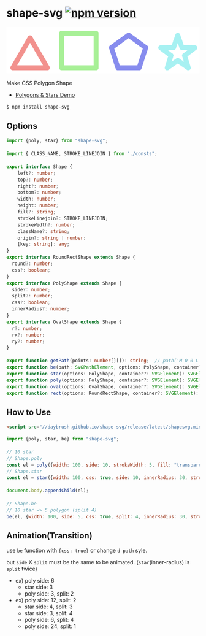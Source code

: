 # shape-svg  [![npm version](https://badge.fury.io/js/shape-svg.svg)](https://badge.fury.io/js/shape-svg)

![](./polygon.png)

Make CSS Polygon Shape

* [Polygons & Stars Demo](https://codepen.io/daybrush/pen/ReYxLy)

```sh
$ npm install shape-svg
```

## Options
```ts
import {poly, star} from "shape-svg";

import { CLASS_NAME, STROKE_LINEJOIN } from "./consts";

export interface Shape {
    left?: number;
    top?: number;
    right?: number;
    bottom?: number;
    width: number;
    height: number;
    fill?: string;
    strokeLinejoin?: STROKE_LINEJOIN;
    strokeWidth?: number;
    className?: string;
    origin?: string | number;
    [key: string]: any;
}
export interface RoundRectShape extends Shape {
  round?: number;
  css?: boolean;
}
export interface PolyShape extends Shape {
  side?: number;
  split?: number;
  css?: boolean;
  innerRadius?: number;
}
export interface OvalShape extends Shape {
  r?: number;
  rx?: number;
  ry?: number;
}

export function getPath(points: number[][]): string;  // path('M 0 0 L 0 0 Z');
export function be(path: SVGPathElement, options: PolyShape, container?: SVGElement): void;
export function star(options: PolyShape, container?: SVGElement): SVGElement;
export function poly(options: PolyShape, container?: SVGElement): SVGElement;
export function oval(options: OvalShape, container?: SVGElement): SVGElement;
export function rect(options: RoundRectShape, container?: SVGElement): SVGElement;
```


## How to Use
```html
<script src="//daybrush.github.io/shape-svg/release/latest/shapesvg.min.js"></script>
```
```js
import {poly, star, be} from "shape-svg";

// 10 star
// Shape.poly
const el = poly({width: 100, side: 10, strokeWidth: 5, fill: "transparent", strokeLinejoin: "round"});
// Shape.star
const el = star({width: 100, css: true, side: 10, innerRadius: 30, strokeWidth: 5, strokeLinejoin: "bavel"});

document.body.appendChild(el);

// Shape.be
// 10 star => 5 polygon (split 4)
be(el, {width: 100, side: 5, css: true, split: 4, innerRadius: 30, strokeWidth: 5, strokeLinejoin: "bavel"});

```

## Animation(Transition)
use ```be``` function with ```{css: true}``` or change `d path` syle.

but ```side``` X ```split``` must be the same to be animated. (```star```(inner-radius) is ```split``` twice)

* ex) poly side: 6
  * star side: 3
  * poly side: 3, split: 2
* ex) poly side: 12, split: 2
  * star side: 4, split: 3
  * star side: 3, split: 4
  * poly side: 6, split: 4
  * poly side: 24, split: 1